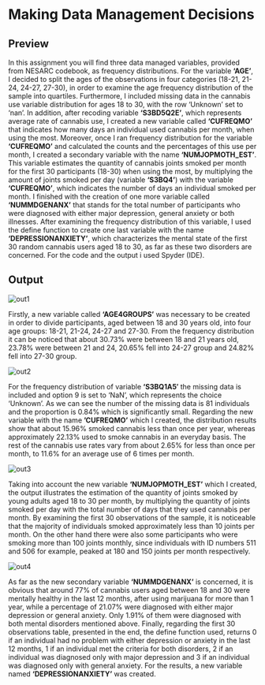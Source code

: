 # Making Data Management Decisions

## Preview
In this assignment you will find three data managed variables, provided from NESARC codebook, as frequency distributions. For the variable **‘AGE’**, I decided to split the ages of the observations in four categories (18-21, 21-24, 24-27, 27-30), in order to examine the age frequency distribution of the sample into quartiles. Furthermore, I included missing data in the cannabis use variable distribution for ages 18 to 30, with the row ‘Unknown’ set to ‘nan’. In addition, after recoding variable **‘S3BD5Q2E’**, which represents average rate of cannabis use, I created a new variable called **‘CUFREQMO’** that indicates how many days an individual used cannabis per month, when using the most. Moreover, once I ran frequency distribution for the variable **‘CUFREQMO’** and calculated the counts and the percentages of this use per month, I created a secondary variable with the name **‘NUMJOPMOTH_EST’**. This variable estimates the quantity of cannabis joints smoked per month for the first 30 participants (18-30) when using the most, by multiplying the amount of joints smoked per day (variable **‘S3BQ4’**) with the variable **‘CUFREQMO’**, which indicates the number of days an individual smoked per month. I finished with the creation of one more variable called **‘NUMMDGENANX’** that stands for the total number of participants who were diagnosed with either major depression, general anxiety or both illnesses. After examining the frequency distribution of this variable, I used the define function to create one last variable with the name **‘DEPRESSIONANXIETY’**, which characterizes the mental state of the first 30 random cannabis users aged 18 to 30, as far as these two disorders are concerned. For the code and the output i used Spyder (IDE).

## Output
![out1](https://github.com/luv91/Data-Management-and-Visualization/tree/main/Assignment%20Week%203/Screenshots/out1.png)

Firstly, a new variable called **‘AGE4GROUPS’** was necessary to be created in order to divide participants, aged between 18 and 30 years old, into four age groups: 18-21, 21-24, 24-27 and 27-30. From the frequency distribution it can be noticed that about 30.73% were between 18 and 21 years old, 23.78% were between 21 and 24, 20.65% fell into 24-27 group and 24.82% fell into 27-30 group.

![out2](https://github.com/luv91/Data-Management-and-Visualization/tree/main/Assignment%20Week%203/Screenshots/out2.png)

For the frequency distribution of variable **‘S3BQ1A5′** the missing data is included and option 9 is set to ‘NaN’, which represents the choice ‘Unknown’. As we can see the number of the missing data is 81 individuals and the proportion is 0.84% which is significantly small. Regarding the new variable with the name **’CUFREQMO’**  which I created, the distribution results show that about 15.96% smoked cannabis less than once per year, whereas approximately 22.13% used to smoke cannabis in an everyday basis. The rest of the cannabis use rates vary from about 2.65% for less than once per month, to 11.6% for an average use of 6 times per month.

![out3](https://github.com/luv91/Data-Management-and-Visualization/tree/main/Assignment%20Week%203/Screenshots/out3.png)

Taking into account the new variable **‘NUMJOPMOTH_EST’** which I created, the output illustrates the estimation of the quantity of joints smoked by young adults aged 18 to 30 per month, by multiplying the quantity of joints smoked per day with the total number of days that they used cannabis per month. By examining the first 30 observations of the sample, it is noticeable that the majority of individuals smoked approximately less than 10 joints per month. On the other hand there were also some participants who were smoking more than 100 joints monthly, since individuals with ID numbers 511 and 506 for example, peaked at 180 and 150 joints per month respectively.

![out4](https://github.com/luv91/Data-Management-and-Visualization/tree/main/Assignment%20Week%203/Screenshots/out4.png)

As far as the new secondary variable **‘NUMMDGENANX’** is concerned, it is obvious that around 77% of cannabis users aged between 18 and 30 were mentally healthy in the last 12 months, after using marijuana for more than 1 year, while a percentage of 21.07% were diagnosed with either major depression or general anxiety. Only 1.91% of them were diagnosed with both mental disorders mentioned above. Finally, regarding the first 30 observations table, presented in the end, the define function used, returns 0 if an individual had no problem with either depression or anxiety in the last 12 months, 1 if an individual met the criteria for both disorders, 2 if an individual was diagnosed only with major depression and 3 if an individual was diagnosed only with general anxiety. For the results, a new variable named **‘DEPRESSIONANXIETY’** was created.

